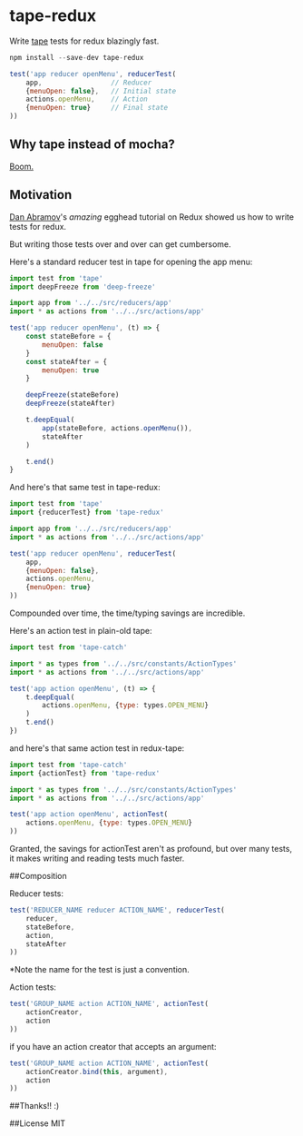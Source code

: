 tape-redux
==========

Write [tape](https://github.com/substack/tape) tests for redux blazingly fast.

```js
npm install --save-dev tape-redux
```

```js
test('app reducer openMenu', reducerTest(
    app,                 // Reducer
    {menuOpen: false},   // Initial state
    actions.openMenu,    // Action
    {menuOpen: true}     // Final state
))
```

## Why tape instead of mocha?

[Boom.](https://medium.com/javascript-scene/why-i-use-tape-instead-of-mocha-so-should-you-6aa105d8eaf4#.grafh7q7s)

## Motivation

[Dan Abramov](https://github.com/gaearon/)'s *amazing* egghead tutorial on Redux showed us how to write tests for redux.

But writing those tests over and over can get cumbersome.

Here's a standard reducer test in tape for opening the app menu:

```js
import test from 'tape'
import deepFreeze from 'deep-freeze'

import app from '../../src/reducers/app'
import * as actions from '../../src/actions/app'

test('app reducer openMenu', (t) => {
	const stateBefore = {
		menuOpen: false
	}
	const stateAfter = {
		menuOpen: true
	}

	deepFreeze(stateBefore)
	deepFreeze(stateAfter)

	t.deepEqual(
		app(stateBefore, actions.openMenu()),
		stateAfter
	)

	t.end()
}
```

And here's that same test in tape-redux:

```js
import test from 'tape'
import {reducerTest} from 'tape-redux'

import app from '../../src/reducers/app'
import * as actions from '../../src/actions/app'

test('app reducer openMenu', reducerTest(
	app,
	{menuOpen: false},
	actions.openMenu,
	{menuOpen: true}
))
```

Compounded over time, the time/typing savings are incredible.

Here's an action test in plain-old tape:

```js
import test from 'tape-catch'

import * as types from '../../src/constants/ActionTypes'
import * as actions from '../../src/actions/app'

test('app action openMenu', (t) => {
	t.deepEqual(
		actions.openMenu, {type: types.OPEN_MENU}
	)
	t.end()
})
```

and here's that same action test in redux-tape:

```js
import test from 'tape-catch'
import {actionTest} from 'tape-redux'

import * as types from '../../src/constants/ActionTypes'
import * as actions from '../../src/actions/app'

test('app action openMenu', actionTest(
	actions.openMenu, {type: types.OPEN_MENU}
))
```

Granted, the savings for actionTest aren't as profound, but over many tests, it makes writing and reading tests much faster.

##Composition

Reducer tests:

```js
test('REDUCER_NAME reducer ACTION_NAME', reducerTest(
	reducer,
	stateBefore,
	action,
	stateAfter
))
```

*Note the name for the test is just a convention.

Action tests:

```js
test('GROUP_NAME action ACTION_NAME', actionTest(
	actionCreator,
	action
))
```

if you have an action creator that accepts an argument:

```js
test('GROUP_NAME action ACTION_NAME', actionTest(
	actionCreator.bind(this, argument),
	action
))
```

##Thanks!! :)

##License
MIT
